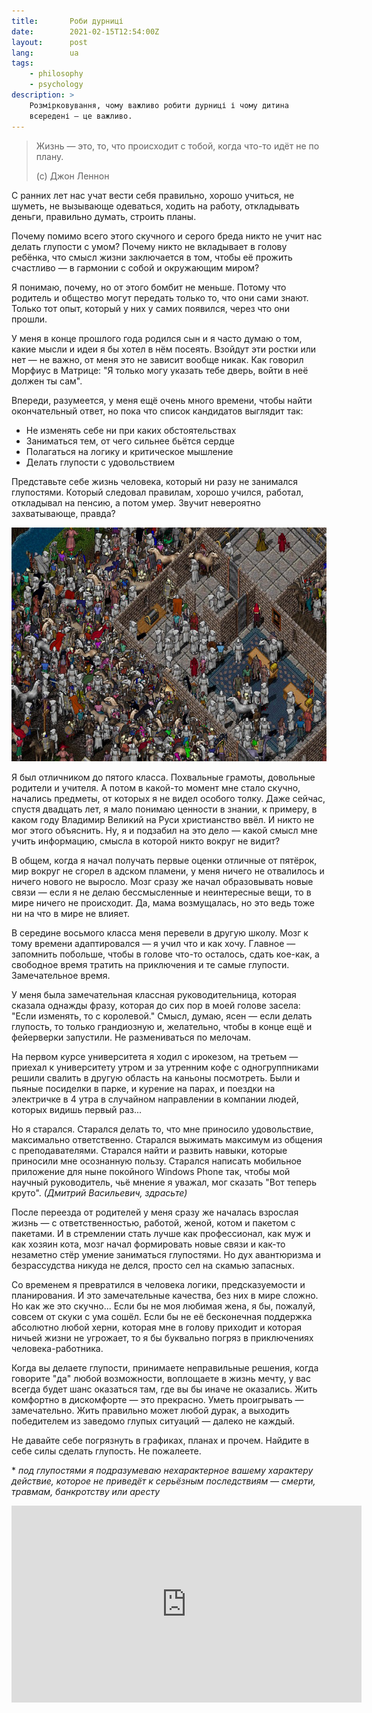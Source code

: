 ```yaml
---
title:       Роби дурниці
date:        2021-02-15T12:54:00Z
layout:      post
lang:        ua
tags:
    - philosophy
    - psychology
description: >
    Розмірковування, чому важливо робити дурниці і чому дитина
    всередені — це важливо.
---
```


> Жизнь — это, то, что происходит с тобой, когда что-то идёт не по плану.
>
> (c) Джон Леннон

С ранних лет нас учат вести себя правильно, хорошо учиться, не шуметь, не
вызывающе одеваться, ходить на работу, откладывать деньги, правильно думать,
строить планы.

Почему помимо всего этого скучного и серого бреда никто не учит нас делать
глупости с умом? Почему никто не вкладывает в голову ребёнка, что смысл жизни
заключается в том, чтобы её прожить счастливо — в гармонии с собой и окружающим
миром?

Я понимаю, почему, но от этого бомбит не меньше. Потому что родитель и общество
могут передать только то, что они сами знают. Только тот опыт, который у них у
самих появился, через что они прошли.

У меня в конце прошлого года родился сын и я часто думаю о том, какие мысли и
идеи я бы хотел в нём посеять. Взойдут эти ростки или нет — не важно, от меня
это не зависит вообще никак. Как говорил Морфиус в Матрице: "Я только могу
указать тебе дверь, войти в неё должен ты сам".

Впереди, разумеется, у меня ещё очень много времени, чтобы найти окончательный
ответ, но пока что список кандидатов выглядит так:
* Не изменять себе ни при каких обстоятельствах
* Заниматься тем, от чего сильнее бьётся сердце
* Полагаться на логику и критическое мышление
* Делать глупости с удовольствием

Представьте себе жизнь человека, который ни разу не занимался глупостями.
Который следовал правилам, хорошо учился, работал, откладывал на пенсию, а
потом умер. Звучит невероятно захватывающе, правда?

![](/img/posts/008/1.png)

Я был отличником до пятого класса. Похвальные грамоты, довольные родители и
учителя. А потом в какой-то момент мне стало скучно, начались предметы, от
которых я не видел особого толку. Даже сейчас, спустя двадцать лет, я мало
понимаю ценности в знании, к примеру, в каком году Владимир Великий на Руси
христианство ввёл. И никто не мог этого объяснить. Ну, я и подзабил на это дело
— какой смысл мне учить информацию, смысла в которой никто вокруг не видит?

В общем, когда я начал получать первые оценки отличные от пятёрок, мир вокруг
не сгорел в адском пламени, у меня ничего не отвалилось и ничего нового не
выросло. Мозг сразу же начал образовывать новые связи — если я не делаю
бессмысленные и неинтересные вещи, то в мире ничего не происходит. Да, мама
возмущалась, но это ведь тоже ни на что в мире не влияет.

В середине восьмого класса меня перевели в другую школу. Мозг к тому времени
адаптировался — я учил что и как хочу. Главное — запомнить побольше, чтобы в
голове что-то осталось, сдать кое-как, а свободное время тратить на приключения
и те самые глупости. Замечательное время.

У меня была замечательная классная руководительница, которая сказала однажды
фразу, которая до сих пор в моей голове засела: "Если изменять, то с
королевой." Смысл, думаю, ясен — если делать глупость, то только грандиозную и,
желательно, чтобы в конце ещё и фейерверки запустили. Не размениваться по
мелочам.

На первом курсе университета я ходил с ирокезом, на третьем — приехал к
университету утром и за утренним кофе с одногруппниками решили свалить в другую
область на каньоны посмотреть. Были и пьяные посиделки в парке, и курение на
парах, и поездки на электричке в 4 утра в случайном направлении в компании
людей, которых видишь первый раз...

Но я старался. Старался делать то, что мне приносило удовольствие, максимально
ответственно. Старался выжимать максимум из общения с преподавателями. Старался
найти и развить навыки, которые приносили мне осознанную пользу. Старался
написать мобильное приложение для ныне покойного Windows Phone так, чтобы мой
научный руководитель, чьё мнение я уважал, мог сказать "Вот теперь круто".
*(Дмитрий Васильевич, здрасьте)*

После переезда от родителей у меня сразу же началась взрослая жизнь — с
ответственностью, работой, женой, котом и пакетом с пакетами. И в стремлении
стать лучше как профессионал, как муж и как хозяин кота, мозг начал формировать
новые связи и как-то незаметно стёр умение заниматься глупостями. Но дух
авантюризма и безрассудства никуда не делся, просто сел на скамью запасных.

Со временем я превратился в человека логики, предсказуемости и планирования. И
это замечательные качества, без них в мире сложно. Но как же это скучно... Если
бы не моя любимая жена, я бы, пожалуй, совсем от скуки с ума сошёл. Если бы не
её бесконечная поддержка абсолютно любой херни, которая мне в голову приходит и
которая ничьей жизни не угрожает, то я бы буквально погряз в приключениях
человека-работника.

Когда вы делаете глупости, принимаете неправильные решения, когда говорите "да"
любой возможности, воплощаете в жизнь мечту, у вас всегда будет шанс оказаться
там, где вы бы иначе не оказались. Жить комфортно в дискомфорте — это
прекрасно. Уметь проигрывать — замечательно. Жить правильно может любой дурак,
а выходить победителем из заведомо глупых ситуаций — далеко не каждый.

Не давайте себе погрязнуть в графиках, планах и прочем. Найдите в себе силы
сделать глупость. Не пожалеете.

\* *под глупостями я подразумеваю нехарактерное вашему характеру действие,
которое не приведёт к серьёзным последствиям — смерти, травмам, банкротству или
аресту*

<iframe width="560" height="315" src="https://www.youtube.com/embed/kwrTLwEYIIc" title="YouTube video player" frameborder="0" allow="accelerometer; autoplay; clipboard-write; encrypted-media; gyroscope; picture-in-picture" allowfullscreen></iframe>
